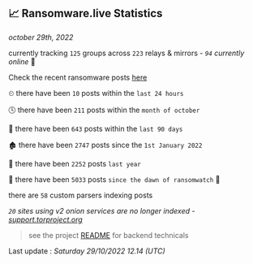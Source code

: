 
## 📈 Ransomware.live Statistics
_october 29th, 2022_

currently tracking `125` groups across `223` relays & mirrors - _`94` currently online_ 📡

Check the recent ransomware posts [here](https://www.ransomware.live/#/recentposts)


⏲ there have been `10` posts within the `last 24 hours`

🕓 there have been `211` posts within the `month of october`

📅 there have been `643` posts within the `last 90 days`

🏚 there have been `2747` posts since the `1st January 2022`

🚀 there have been `2252` posts `last year`

🦕 there have been `5033` posts `since the dawn of ransomwatch` 🐣

there are `58` custom parsers indexing posts

_`20` sites using v2 onion services are no longer indexed - [support.torproject.org](https://support.torproject.org/onionservices/v2-deprecation/)_

> see the project [README](https://github.com/jmousqueton/ransomwatch#readme) for backend technicals



Last update : _Saturday 29/10/2022 12.14 (UTC)_


